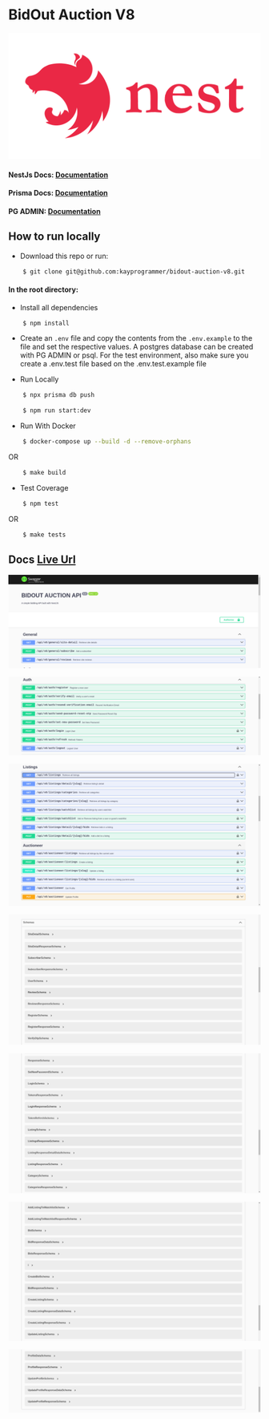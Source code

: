 # BidOut Auction V8

![alt text](https://github.com/kayprogrammer/bidout-auction-v8/blob/main/display/nest.png?raw=true)

#### NestJs Docs: [Documentation](https://docs.nestjs.com/)

#### Prisma Docs: [Documentation](https://www.prisma.io/docs)

#### PG ADMIN: [Documentation](https://pgadmin.org)

## How to run locally

- Download this repo or run:

```bash
    $ git clone git@github.com:kayprogrammer/bidout-auction-v8.git
```

#### In the root directory:

- Install all dependencies

```bash
    $ npm install
```

- Create an `.env` file and copy the contents from the `.env.example` to the file and set the respective values. A postgres database can be created with PG ADMIN or psql. For the test environment, also make sure you create a .env.test file based on the .env.test.example file

- Run Locally

```bash
    $ npx prisma db push
```

```bash
    $ npm run start:dev
```

- Run With Docker

```bash
    $ docker-compose up --build -d --remove-orphans
```

OR

```bash
    $ make build
```

- Test Coverage

```bash
    $ npm test
```

OR

```bash
    $ make tests
```

## Docs [Live Url](https://bidout-nestjs-api.vercel.app)

![alt text](https://github.com/kayprogrammer/bidout-auction-v8/blob/main/display/display1.png?raw=true)

![alt text](https://github.com/kayprogrammer/bidout-auction-v8/blob/main/display/display2.png?raw=true)

![alt text](https://github.com/kayprogrammer/bidout-auction-v8/blob/main/display/display3.png?raw=true)

![alt text](https://github.com/kayprogrammer/bidout-auction-v8/blob/main/display/display4.png?raw=true)

![alt text](https://github.com/kayprogrammer/bidout-auction-v8/blob/main/display/display5.png?raw=true)

![alt text](https://github.com/kayprogrammer/bidout-auction-v8/blob/main/display/display6.png?raw=true)

![alt text](https://github.com/kayprogrammer/bidout-auction-v8/blob/main/display/display7.png?raw=true)
